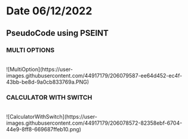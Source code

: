# Date 06/12/2022


## PseudoCode using PSEINT

### MULTI OPTIONS
<br>
![MultiOption](https://user-images.githubusercontent.com/44917179/206079587-ee64d452-ec4f-43bb-be8d-9a0cb833769a.PNG)



### CALCULATOR WITH SWITCH
<br>
![CalculatorWithSwitch](https://user-images.githubusercontent.com/44917179/206078572-82358ebf-6704-44e9-8ff8-669687ffeb10.png)
